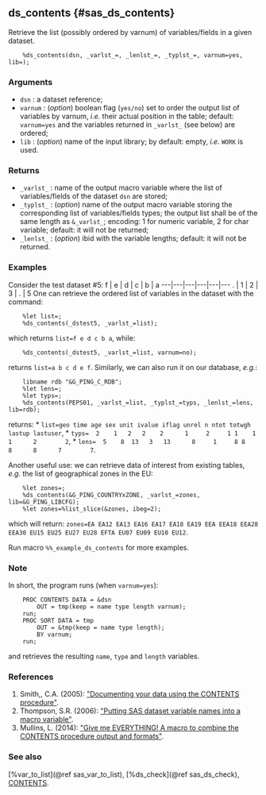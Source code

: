 ## ds_contents {#sas_ds_contents}
Retrieve the list (possibly ordered by varnum) of variables/fields in a given dataset.

~~~sas
	%ds_contents(dsn, _varlst_=, _lenlst_=, _typlst_=, varnum=yes, lib=);
~~~

### Arguments
* `dsn` : a dataset reference;
* `varnum` : (_option_) boolean flag (`yes/no`) set to order the output list of variables
	by varnum, _i.e._ their actual position in the table; default: `varnum=yes` and the 
	variables returned in `_varlst_` (see below) are ordered;
* `lib` : (_option_) name of the input library; by default: empty, _i.e._ `WORK` is used.

### Returns
* `_varlst_` : name of the output macro variable where the list of variables/fields of the
	dataset `dsn` are stored;
* `_typlst_` : (_option_) name of the output macro variable storing the corresponding list of 
	variables/fields types; the output list shall be of the same length as `&_varlst_`; encoding:
	1 for numeric variable, 2 for char variable; default: it will not be returned;
* `_lenlst_` : (_option_) ibid with the variable lengths; default: it will not be returned.

### Examples
Consider the test dataset #5:
 f | e | d | c | b | a
---|---|---|---|---|---
 . | 1 | 2 | 3 | . | 5
One can retrieve the ordered list of variables in the dataset with the command:

~~~sas
	%let list=;
	%ds_contents(_dstest5, _varlst_=list);
~~~
which returns `list=f e d c b a`, while:

~~~sas
	%ds_contents(_dstest5, _varlst_=list, varnum=no);
~~~
returns `list=a b c d e f`. Similarly, we can also run it on our database, _e.g._:

~~~sas
	libname rdb "&G_PING_C_RDB"; 
	%let lens=;
	%let typs=;
	%ds_contents(PEPS01, _varlst_=list, _typlst_=typs, _lenlst_=lens, lib=rdb);
~~~
returns:
	* `list=geo time age sex unit ivalue iflag unrel n ntot totwgh lastup lastuser`,
	* `typs=  2    1   2   2    2      1     2     1 1    1      1      2        2`,
	* `lens=  5    8  13   3   13      8     1     8 8    8      8      7        7`.

Another useful use: we can retrieve data of interest from existing tables, _e.g._ the list of geographical 
zones in the EU:

~~~sas
	%let zones=;
	%ds_contents(&G_PING_COUNTRYxZONE, _varlst_=zones, lib=&G_PING_LIBCFG);
	%let zones=%list_slice(&zones, ibeg=2);
~~~
which will return: `zones=EA EA12 EA13 EA16 EA17 EA18 EA19 EEA EEA18 EEA28 EEA30 EU15 EU25 EU27 EU28 EFTA EU07 EU09 EU10 EU12`.

Run macro `%%_example_ds_contents` for more examples.

### Note
In short, the program runs (when `varnum=yes`):

~~~sas
	PROC CONTENTS DATA = &dsn 
		OUT = tmp(keep = name type length varnum);
	run;
	PROC SORT DATA = tmp 
		OUT = &tmp(keep = name type length);
     	BY varnum;
	run;
~~~
and retrieves the resulting `name`, `type` and `length` variables.

### References
1. Smith,, C.A. (2005): ["Documenting your data using the CONTENTS procedure"](http://www.lexjansen.com/wuss/2005/sas_solutions/sol_documenting_your_data.pdf).
2. Thompson, S.R. (2006): ["Putting SAS dataset variable names into a macro variable"](http://analytics.ncsu.edu/sesug/2006/CC01_06.PDF).
3. Mullins, L. (2014): ["Give me EVERYTHING! A macro to combine the CONTENTS procedure output and formats"](http://www.pharmasug.org/proceedings/2014/CC/PharmaSUG-2014-CC43.pdf).

### See also
[%var_to_list](@ref sas_var_to_list), [%ds_check](@ref sas_ds_check),
[CONTENTS](http://support.sas.com/documentation/cdl/en/proc/61895/HTML/default/viewer.htm#a000085766.htm).
